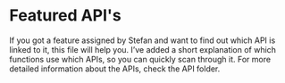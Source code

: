 # Featured API's 
If you got a feature assigned by Stefan and want to find out which API is linked to it, this file will help you.
I’ve added a short explanation of which functions use which APIs, so you can quickly scan through it.
For more detailed information about the APIs, check the API folder.
